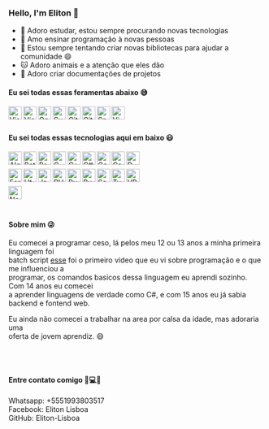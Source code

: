### Hello, I'm Eliton 👋

- 🔭 Adoro estudar, estou sempre procurando novas tecnologias
- 🌱 Amo ensinar programação à novas pessoas
- 👯 Estou sempre tentando criar novas bibliotecas para ajudar a comunidade 😄
- 🐱 Adoro animais e a atenção que eles dão
- 📕 Adoro criar documentações de projetos

#### Eu sei todas essas feramentas abaixo 😅

[<img align='left' alt='Visual Studio Code' width='26px' src='https://img.icons8.com/fluent/2x/visual-studio-code-2019.png'/>][vscode]
[<img align='left' alt='Visual Studio' width='26px' src='https://img.icons8.com/color/2x/visual-studio.png'/>][visualstudio]
[<img align='left' alt='Open Cobol IDE' width='26px' src='https://avatars.githubusercontent.com/u/6609701?s=200&v=4'/>][opencobolide]
[<img align='left' alt='Sublime text' width='26px' src='https://img.icons8.com/fluent/2x/sublime-text.png/'>][sublimetext]
[<img align='left' alt='Git' width='26px' src='https://img.icons8.com/color/2x/git.png'/>][git]
[<img align='left' alt='GitHub' width='26px' src='https://external-content.duckduckgo.com/iu/?u=https%3A%2F%2Fwww.shareicon.net%2Fdata%2F2016%2F06%2F20%2F606964_github_4096x4096.png&f=1&nofb=1'/>][github]
[<img align='left' alt='Spck' width='26px' src='https://play-lh.googleusercontent.com/R_FnpHpBwRVEA2bGeXMLp4IdfESrnJaKK8Wsx4bLOGLmRXNRozTGSLlsUaw3XyykfHE=s180-rw'/>][spck]
[<img align='left' alt='Vim' width='26px' src='https://www.vim.org/images/vim_small.gif'/>][vim]

<br/><br/>
#### Eu sei todas essas tecnologias aqui em baixo 😃

[<img align='left' alt='Algol68G' width='26px' src='https://a.fsdn.com/allura/p/algol68/icon?1396057608?&w=90'/>][algol68g]
[<img align='left' alt='BatchScript' width='26px' src='https://external-content.duckduckgo.com/iu/?u=http%3A%2F%2Ficons.iconarchive.com%2Ficons%2Fharwen%2Fpleasant%2F256%2FMS-DOS-Batch-File-icon.png&f=1&nofb=1'/>][batchscript]
[<img align='left' alt='BrainFuck' width='26px' src='https://img.icons8.com/fluent/2x/brain.png'/>][brainfuck]
[<img align='left' alt='C' width='26px' src='https://img.icons8.com/color/2x/c-programming.png'/>][c]
[<img align='left' alt='C++' width='26px' src='https://img.icons8.com/color/2x/c-plus-plus-logo.png'/>][cpp]
[<img align='left' alt='C#' width='26px' src='https://img.icons8.com/color/2x/c-sharp-logo.png'/>][cs]
[<img align='left' alt='Cobol' width='26px' src='https://external-content.duckduckgo.com/iu/?u=https%3A%2F%2Fbitlang.gallerycdn.vsassets.io%2Fextensions%2Fbitlang%2Fcobol%2F6.8.5%2F1601756969450%2FMicrosoft.VisualStudio.Services.Icons.Default&f=1&nofb=1'/>][cobol]
[<img align='left' alt='Css' width='26px' src='https://img.icons8.com/color/2x/css3.png'/>][css]
[<img align='left' alt='D' width='26px' src='https://duckduckgo.com/i/c9eadfa8.png'/>][d]
<br/><br/>
[<img align='left' alt='Fortran90' width='26px' src='https://external-content.duckduckgo.com/iu/?u=https%3A%2F%2Fupload.wikimedia.org%2Fwikipedia%2Fcommons%2Fb%2Fb6%2FFortran.png&f=1&nofb=1'/>][fortran90]
[<img align='left' alt='Html' width='26px' src='https://img.icons8.com/color/2x/html-5.png'/>][html]
[<img align='left' alt='JavaScript' width='26px' src='https://img.icons8.com/color/2x/javascript.png'/>][javascript]
[<img align='left' alt='PHP' width='26px' src='https://img.icons8.com/offices/2x/php-logo.png'/>][php]
[<img align='left' alt='Pug' width='26px' src='https://img.icons8.com/color/2x/pug.png'/>][pug]
[<img align='left' alt='Ruby' width='26px' src='https://img.icons8.com/color/2x/ruby-programming-language.png'/>][ruby]
[<img align='left' alt='Sass' width='26px' src='https://img.icons8.com/color/2x/sass.png'/>][sass]
[<img align='left' alt='TypeScript' width='26px' src='https://img.icons8.com/color/2x/typescript.png'/>][typescript]
[<img align='left' alt='VBScript' width='26px' src='https://external-content.duckduckgo.com/iu/?u=https%3A%2F%2Fhelloacm.com%2Fwp-content%2Fuploads%2F2018%2F05%2Fvbscript.png&f=1&nofb=1'/>][vbscript]
<br/><br/>
[<img align='left' alt='Node' width='26px' src='https://external-content.duckduckgo.com/iu/?u=https%3A%2F%2Fhumancoders-formations.s3.amazonaws.com%2Fuploads%2Fcourse%2Flogo%2F14%2Fthumb_bigger_formation-node-js.png&f=1&nofb=1'/>][node]

<br/><br/>
#### Sobre mim 😜
Eu comecei a programar ceso, lá pelos meu 12 ou 13 anos a minha primeira linguagem foi  
batch script [esse](https://youtu.be/AQXwYR5Mf1o) foi o primeiro video que eu vi sobre programação e o que me influenciou a  
programar, os comandos basicos dessa linguagem eu aprendi sozinho. Com 14 anos eu comecei  
a aprender linguagens de verdade como C#, e com 15 anos eu já sabia backend e fontend web.

Eu ainda não comecei a trabalhar na area por calsa da idade, mas adoraria uma  
oferta de jovem aprendiz. 😄

<br/><br/>
#### Entre contato comigo 📱💻😃

Whatsapp: +5551993803517  
Facebook: Eliton Lisboa  
GitHub: Eliton-Lisboa

<!-- Links -->
[vscode]: https://code.visualstudio.com/
[visualstudio]: https://visualstudio.com/
[opencobolide]: https://github.com/OpenCobolIDE/
[sublimetext]: https://www.sublimetext.com/
[git]: https://git-scm.com/
[github]: https://github.com/
[spck]: https://play.google.com/store/apps/details?id=io.spck&hl=en_US&gl=US/
[vim]: https://www.vim.org/
[algol68g]: http://www.nunan.myzen.co.uk/algol68/
[batchscript]: https://docs.microsoft.com/en-us/azure/devops/pipelines/tasks/utility/batch-script/
[brainfuck]: https://en.wikipedia.org/wiki/Brainfuck/
[c]: https://en.wikipedia.org/wiki/C_%28programming_language%29/
[cpp]: https://en.wikipedia.org/wiki/C%2B%2B/
[cs]: https://docs.microsoft.com/en-us/dotnet/csharp/
[cobol]: https://en.wikipedia.org/wiki/COBOL/
[css]: https://developer.mozilla.org/en-US/docs/Web/CSS
[d]: https://dlang.org/
[fortran90]: https://www.fortran90.org/
[html]: https://developer.mozilla.org/en-US/docs/Web/HTML/
[javascript]: https://developer.mozilla.org/en-US/docs/Learn/JavaScript/First_steps/What_is_JavaScript/
[php]: https://www.php.net/
[pug]: https://pugjs.org/
[sass]: https://sass-lang.com/
[typescript]: https://www.typescriptlang.org/
[vbscript]: https://en.wikipedia.org/wiki/VBScript/
[node]: https://nodejs.org/
[ruby]: https://www.ruby-lang.org/en/
